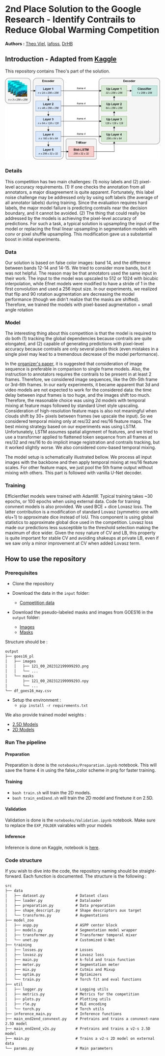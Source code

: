 # 2nd Place Solution to the Google Research - Identify Contrails to Reduce Global Warming Competition

**Authors :** [Theo Viel](https://github.com/TheoViel), [Iafoss](https://github.com/iafoss), [DrHB](https://github.com/DrHB)

## Introduction - Adapted from [Kaggle](https://www.kaggle.com/competitions/google-research-identify-contrails-reduce-global-warming/discussion/430491)

This repository contains Theo's part of the solution. 

![](contrails_v2s.png)

### Details

This competition has two main challenges: (1) noisy labels and (2) pixel-level accuracy requirements. (1) If one checks the annotation from all annotators, a major disagreement is quite apparent. Fortunately, this label noise challenge may be addressed only by using soft labels (the average of all annotator labels) during training. Since the evaluation requires hard labels, the major model failure is predicting contrails near the decision boundary, and it cannot be avoided. (2) The thing that could really be addressed by the models is achieving the pixel-level accuracy of predictions. For such a task, a typical solution is upsampling the input of the model or replacing the final linear upsampling in segmentation models with conv or pixel shuffle upsampling. This modification gave us a substantial boost in initial experiments.

### Data

Our solution is based on false color images: band 14, and the difference between bands 12-14 and 14-15. We tried to consider more bands, but it was not helpful. The reason may be that annotators used the same input in their work. The input to the model was upscaled to 512 or 1024 with bicubic interpolation, while Efnet models were modified to have a stride of 1 in the first convolution and used a 256 input size. In our experiments, we realized that flip and 90 rotation augmentation are decreasing the model performance (though we didn't realize that the masks are shifted). Therefore, we trained the models with pixel-based augmentation + small angle rotation

### Model

The interesting thing about this competition is that the model is required to do both (1) tracking the global dependencies because contrails are quite elongated, and (2) capable of generating predictions with pixel-level accuracy because contrails are only several pixels thick (even mistakes in a single pixel may lead to a tremendous decrease of the model performance).

In the [organizer's paper](https://arxiv.org/pdf/2304.02122.pdf), it is suggested that consideration of image sequence is preferable in comparison to single frame models. Also, the instruction to annotators requires the contrails to be present in at least 2 frames. Therefore, we considered image sequences, like the 0th-5th frame or 3rd-6th frames. In our early experiments, it became apparent that 3d and video models are not expected to work for the considered data: the time delay between input frames is too huge, and the images shift too much. Therefore, the reasonable choice was using 2d models with temporal mixing at feature maps followed by standard Unet style upscaling. Consideration of high-resolution feature maps is also not meaningful when clouds shift by 30+ pixels between frames (we upscale the input). So we considered temporal mixing only at res/32 and res/16 feature maps. The best mixing strategy based on our experiments was using LSTM. Unfortunately, LSTM assumes spatial alignment of features, and we tried to use a transformer applied to flattened token sequence from all frames at res/32 and res/16 to do implicit image registration and contrails tracking, but it worked slightly worse. We also considered conv-based temporal mixing.

The model setup is schematically illustrated bellow. We process all input images with the backbone and then apply temporal mixing at res/16 feature scales. For other feature maps, we just pool the 5th frame output without mixing with others. This part is followed with vanilla U-Net decoder.

### Training

EfficientNet models were trained with AdamW. Typical training takes ~30 epochs, or 100 epochs when using external data. Code for training convnext models is also provided. We used BCE + dice Lovasz loss. The latter contribution is a modification of standard Lovasz (symmetric one with elu+1) to approximate dice instead of IoU. This component is using global statistics to approximate global dice used in the competition. Lovasz loss made our predictions less susceptible to the threshold selection making the maximum of dice wider. Given the nosy nature of CV and LB, this property is quite important for stable CV and avoiding shakeups at private LB, even if we saw only a minor improvement at CV when added Lovasz term.


## How to use the repository

### Prerequisites

- Clone the repository

- Download the data in the `input` folder:
  - [Competition data](https://www.kaggle.com/competitions/google-research-identify-contrails-reduce-global-warming/data)

- Download the pseudo-labeled masks and images from GOES16 in the `output` folder:
  - [Images](https://www.kaggle.com/datasets/theoviel/contrails-goes16-img-1)
  - [Masks](https://www.kaggle.com/datasets/theoviel/contrails-goes16-mask-1)

Structure should be :
```
output
├── goes16_pl
│   ├── images
│   │   ├── 121_00_202312199999293.png
│   │   └── ...
│   └── masks
│       ├── 121_00_202312199999293.npy
│       └── ...
└── df_goes16_may.csv
```

- Setup the environment :
  - `pip install -r requirements.txt`

We also provide trained model weights :
  - [2.5D Models](https://www.kaggle.com/datasets/theoviel/contrail-weights-v1)
  - [2D Models](https://www.kaggle.com/datasets/theoviel/contrail-weights-2d)




### Run The pipeline

#### Preparation

Preparation is done is the `notebooks/Preparation.ipynb` notebook. This will save the frame 4 in using the false_color scheme in png for faster training.

#### Training

- `bash train.sh` will train the 2D models.
- `bash train_end2end.sh` will train the 2D model and finetune it on 2.5D.

#### Validation

Validation is done is the `notebooks/Validation.ipynb` notebook. Make sure to replace the `EXP_FOLDER` vairables with your models

#### Inference

Inference is done on Kaggle, notebook is [here](https://www.kaggle.com/code/crodoc/benetech-mit-ensemble?scriptVersionId=134055662).


### Code structure

If you wish to dive into the code, the repository naming should be straight-forward. Each function is documented.
The structure is the following :

```
src
├── data
│   ├── dataset.py              # Dataset class
│   ├── loader.py               # Dataloader
│   ├── preparation.py          # Data preparation
│   ├── shape_descript.py       # Shape descriptors aux target
│   └── transforms.py           # Augmentations
├── model_zoo 
│   ├── aspp.py                 # ASPP center block
│   ├── models.py               # Segmentation model wrapper
│   ├── transformer.py          # Transformer temporal mixer
│   └── unet.py                 # Customized U-Net
├── training                        
│   ├── losses.py               # Losses
│   ├── lovasz.py               # Lovasz loss
│   ├── main.py                 # k-fold and train function
│   ├── meter.py                # Segmentation meter
│   ├── mix.py                  # Cutmix and Mixup
│   ├── optim.py                # Optimizers
│   └── train.py                # Torch fit and eval functions
├── util
│   ├── logger.py               # Logging utils
│   ├── metrics.py              # Metrics for the competition
│   ├── plots.py                # Plotting utils
│   ├── rle.py                  # RLE encoding
│   └── torch.py                # Torch utils
├── inference_main.py           # Inference functions
├── main_end2end_convnext.py    # Pretrains and trains a convnext-nano 2.5D model
├── main_end2end_v2s.py         # Pretrains and trains a v2-s 2.5D model
├── main.py                     # Trains a v2-s 2D model on external data
└── params.py                   # Main parameters
``` 
